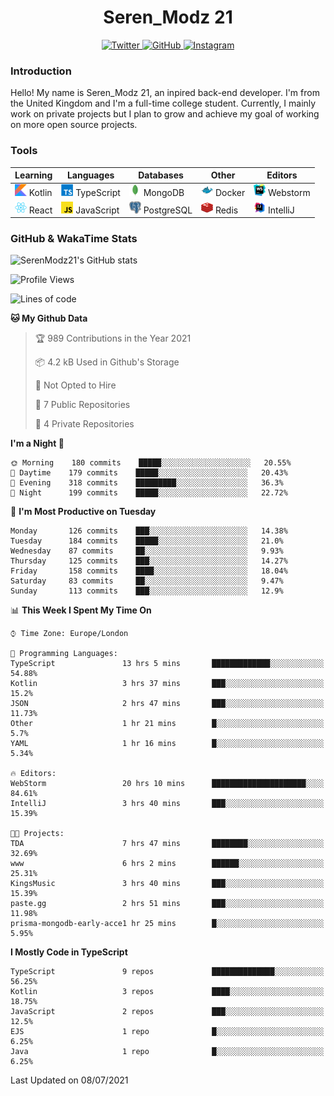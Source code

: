 <div align="center">
  <h1>Seren_Modz 21</h1>
  <a href="https://twitter.com/SerenModz21">
    <img alt="Twitter" src="https://img.shields.io/badge/twitter%20-%231DA1F2.svg?&style=for-the-badge&logo=Twitter&logoColor=white">
  </a>
  <a href="https://github.com/SerenModz21">
    <img alt="GitHub" src="https://img.shields.io/badge/github%20-%23121011.svg?&style=for-the-badge&logo=github&logoColor=white">
  </a>
  <a href="https://www.instagram.com/serenmodz21">
    <img alt="Instagram" src="https://img.shields.io/badge/instagram%20-%23E4405F.svg?&style=for-the-badge&logo=Instagram&logoColor=white">
  </a>
</div>

### Introduction

Hello! My name is Seren_Modz 21, an inpired back-end developer. I'm from the United Kingdom and I'm a full-time college student. Currently, I mainly work on private projects but I plan to grow and achieve my goal of working on more open source projects. 

### Tools

 **Learning**                                        | **Languages**                                               | **Databases**                                               | **Other**                                           | **Editors**                                                  
-----------------------------------------------------|-------------------------------------------------------------|-------------------------------------------------------------|-----------------------------------------------------|--------------------------------------------------------------
 <img width="19px" src="./assets/kotlin.svg"> Kotlin | <img width="19px" src="./assets/typescript.svg"> TypeScript | <img width="19px" src="./assets/mongodb.svg"> MongoDB       | <img width="19px" src="./assets/docker.svg"> Docker | <img width="19px" src="./assets/webstorm.svg"> Webstorm      
 <img width="19px" src="./assets/react.svg"> React   | <img width="19px" src="./assets/javascript.svg"> JavaScript | <img width="19px" src="./assets/postgresql.svg"> PostgreSQL | <img width="19px" src="./assets/redis.svg"> Redis   | <img width="19px" src="./assets/intellij-idea.svg"> IntelliJ 

### GitHub & WakaTime Stats

![SerenModz21's GitHub stats](https://github-readme-stats.vercel.app/api?username=SerenModz21&show_icons=true&theme=dark)

<!--START_SECTION:waka-->
![Profile Views](http://img.shields.io/badge/Profile%20Views-4-blue)

![Lines of code](https://img.shields.io/badge/From%20Hello%20World%20I%27ve%20Written-24431%20lines%20of%20code-blue)

**🐱 My Github Data** 

> 🏆 989 Contributions in the Year 2021
 > 
> 📦 4.2 kB Used in Github's Storage 
 > 
> 🚫 Not Opted to Hire
 > 
> 📜 7 Public Repositories 
 > 
> 🔑 4 Private Repositories  
 > 
**I'm a Night 🦉** 

```text
🌞 Morning    180 commits    █████░░░░░░░░░░░░░░░░░░░░   20.55% 
🌆 Daytime    179 commits    █████░░░░░░░░░░░░░░░░░░░░   20.43% 
🌃 Evening    318 commits    █████████░░░░░░░░░░░░░░░░   36.3% 
🌙 Night      199 commits    █████░░░░░░░░░░░░░░░░░░░░   22.72%

```
📅 **I'm Most Productive on Tuesday** 

```text
Monday       126 commits    ███░░░░░░░░░░░░░░░░░░░░░░   14.38% 
Tuesday      184 commits    █████░░░░░░░░░░░░░░░░░░░░   21.0% 
Wednesday    87 commits     ██░░░░░░░░░░░░░░░░░░░░░░░   9.93% 
Thursday     125 commits    ███░░░░░░░░░░░░░░░░░░░░░░   14.27% 
Friday       158 commits    ████░░░░░░░░░░░░░░░░░░░░░   18.04% 
Saturday     83 commits     ██░░░░░░░░░░░░░░░░░░░░░░░   9.47% 
Sunday       113 commits    ███░░░░░░░░░░░░░░░░░░░░░░   12.9%

```


📊 **This Week I Spent My Time On** 

```text
⌚︎ Time Zone: Europe/London

💬 Programming Languages: 
TypeScript               13 hrs 5 mins       █████████████░░░░░░░░░░░░   54.88% 
Kotlin                   3 hrs 37 mins       ███░░░░░░░░░░░░░░░░░░░░░░   15.2% 
JSON                     2 hrs 47 mins       ███░░░░░░░░░░░░░░░░░░░░░░   11.73% 
Other                    1 hr 21 mins        █░░░░░░░░░░░░░░░░░░░░░░░░   5.7% 
YAML                     1 hr 16 mins        █░░░░░░░░░░░░░░░░░░░░░░░░   5.34%

🔥 Editors: 
WebStorm                 20 hrs 10 mins      █████████████████████░░░░   84.61% 
IntelliJ                 3 hrs 40 mins       ███░░░░░░░░░░░░░░░░░░░░░░   15.39%

🐱‍💻 Projects: 
TDA                      7 hrs 47 mins       ████████░░░░░░░░░░░░░░░░░   32.69% 
www                      6 hrs 2 mins        ██████░░░░░░░░░░░░░░░░░░░   25.31% 
KingsMusic               3 hrs 40 mins       ███░░░░░░░░░░░░░░░░░░░░░░   15.39% 
paste.gg                 2 hrs 51 mins       ███░░░░░░░░░░░░░░░░░░░░░░   11.98% 
prisma-mongodb-early-acce1 hr 25 mins        █░░░░░░░░░░░░░░░░░░░░░░░░   5.95%

```

**I Mostly Code in TypeScript** 

```text
TypeScript               9 repos             ██████████████░░░░░░░░░░░   56.25% 
Kotlin                   3 repos             ████░░░░░░░░░░░░░░░░░░░░░   18.75% 
JavaScript               2 repos             ███░░░░░░░░░░░░░░░░░░░░░░   12.5% 
EJS                      1 repo              █░░░░░░░░░░░░░░░░░░░░░░░░   6.25% 
Java                     1 repo              █░░░░░░░░░░░░░░░░░░░░░░░░   6.25%

```



 Last Updated on 08/07/2021
<!--END_SECTION:waka-->
